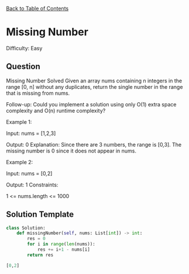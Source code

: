 [Back to Table of Contents](../../README.md)

# Missing Number
Difficulty: Easy

## Question
Missing Number
Solved 
Given an array nums containing n integers in the range [0, n] without any duplicates, return the single number in the range that is missing from nums.

Follow-up: Could you implement a solution using only O(1) extra space complexity and O(n) runtime complexity?

Example 1:

Input: nums = [1,2,3]

Output: 0
Explanation: Since there are 3 numbers, the range is [0,3]. The missing number is 0 since it does not appear in nums.

Example 2:

Input: nums = [0,2]

Output: 1
Constraints:

1 <= nums.length <= 1000

## Solution Template
```python
class Solution:
    def missingNumber(self, nums: List[int]) -> int:
        res = 0
        for i in range(len(nums)):    
            res += i+1 - nums[i]
        return res

[0,2]
```
